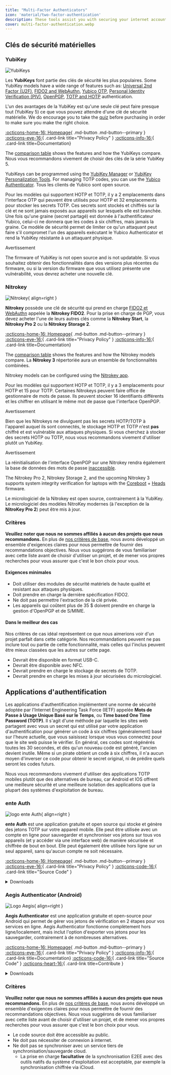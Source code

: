 ```yaml
---
title: "Multi-Factor Authenticators"
icon: 'material/two-factor-authentication'
description: These tools assist you with securing your internet accounts with Multi-Factor Authentication without sending your secrets to a third-party.
cover: multi-factor-authentication.webp
---
```


## Clés de sécurité matérielles

### YubiKey

<div class="admonition recommendation" markdown>

![YubiKeys](assets/img/multi-factor-authentication/yubikey.png)

Les **YubiKeys** font partie des clés de sécurité les plus populaires. Some YubiKey models have a wide range of features such as: [Universal 2nd Factor (U2F)](https://en.wikipedia.org/wiki/Universal_2nd_Factor), [FIDO2 and WebAuthn](basics/multi-factor-authentication.md#fido-fast-identity-online), [Yubico OTP](basics/multi-factor-authentication.md#yubico-otp), [Personal Identity Verification (PIV)](https://developers.yubico.com/PIV), [OpenPGP](https://developers.yubico.com/PGP), [TOTP and HOTP](https://developers.yubico.com/OATH) authentication.

L'un des avantages de la YubiKey est qu'une seule clé peut faire presque tout (YubiKey 5) ce que vous pouvez attendre d'une clé de sécurité matérielle. We do encourage you to take the [quiz](https://yubico.com/quiz) before purchasing in order to make sure you make the right choice.

[:octicons-home-16: Homepage](https://yubico.com){ .md-button .md-button--primary }
[:octicons-eye-16:](https://yubico.com/support/terms-conditions/privacy-notice){ .card-link title="Privacy Policy" }
[:octicons-info-16:](https://docs.yubico.com){ .card-link title=Documentation}

</details>

</div>

The [comparison table](https://yubico.com/store/compare) shows the features and how the YubiKeys compare. Nous vous recommandons vivement de choisir des clés de la série YubiKey 5.

YubiKeys can be programmed using the [YubiKey Manager](https://yubico.com/support/download/yubikey-manager) or [YubiKey Personalization Tools](https://yubico.com/support/download/yubikey-personalization-tools). For managing TOTP codes, you can use the [Yubico Authenticator](https://yubico.com/products/yubico-authenticator). Tous les clients de Yubico sont open source.

Pour les modèles qui supportent HOTP et TOTP, il y a 2 emplacements dans l'interface OTP qui peuvent être utilisés pour HOTP et 32 emplacements pour stocker les secrets TOTP. Ces secrets sont stockés et chiffrés sur la clé et ne sont jamais exposés aux appareils sur lesquels elle est branchée. Une fois qu'une graine (secret partagé) est donnée à l'authentificateur Yubico, celui-ci ne donnera que les codes à six chiffres, mais jamais la graine. Ce modèle de sécurité permet de limiter ce qu'un attaquant peut faire s'il compromet l'un des appareils exécutant le Yubico Authenticator et rend la YubiKey résistante à un attaquant physique.

<div class="admonition warning" markdown>
<p class="admonition-title">Avertissement</p>

The firmware of YubiKey is not open source and is not updatable. Si vous souhaitez obtenir des fonctionnalités dans des versions plus récentes du firmware, ou si la version du firmware que vous utilisez présente une vulnérabilité, vous devrez acheter une nouvelle clé.

</div>

### Nitrokey

<div class="admonition recommendation" markdown>

![Nitrokey](assets/img/multi-factor-authentication/nitrokey.jpg){ align=right }

**Nitrokey** possède une clé de sécurité qui prend en charge [FIDO2 et WebAuthn](basics/multi-factor-authentication.md#fido-fast-identity-online) appelée la **Nitrokey FIDO2**. Pour la prise en charge de PGP, vous devez acheter l'une de leurs autres clés comme la **Nitrokey Start**, la **Nitrokey Pro 2** ou la **Nitrokey Storage 2**.

[:octicons-home-16: Homepage](https://nitrokey.com){ .md-button .md-button--primary }
[:octicons-eye-16:](https://nitrokey.com/data-privacy-policy){ .card-link title="Privacy Policy" }
[:octicons-info-16:](https://docs.nitrokey.com){ .card-link title=Documentation}

</details>

</div>

The [comparison table](https://nitrokey.com/#comparison) shows the features and how the Nitrokey models compare. La **Nitrokey 3** répertoriée aura un ensemble de fonctionnalités combinées.

Nitrokey models can be configured using the [Nitrokey app](https://nitrokey.com/download).

Pour les modèles qui supportent HOTP et TOTP, il y a 3 emplacements pour HOTP et 15 pour TOTP. Certaines Nitrokeys peuvent faire office de gestionnaire de mots de passe. Ils peuvent stocker 16 identifiants différents et les chiffrer en utilisant le même mot de passe que l'interface OpenPGP.

<div class="admonition warning" markdown>
<p class="admonition-title">Avertissement</p>

Bien que les Nitrokeys ne divulguent pas les secrets HOTP/TOTP à l'appareil auquel ils sont connectés, le stockage HOTP et TOTP n'est **pas** chiffré et est vulnérable aux attaques physiques. Si vous cherchez à stocker des secrets HOTP ou TOTP, nous vous recommandons vivement d'utiliser plutôt un YubiKey.

</div>

<div class="admonition warning" markdown>
<p class="admonition-title">Avertissement</p>

La réinitialisation de l'interface OpenPGP sur une Nitrokey rendra également la base de données des mots de passe [inaccessible](https://docs.nitrokey.com/pro/factory-reset.html).

</div>

The Nitrokey Pro 2, Nitrokey Storage 2, and the upcoming Nitrokey 3 supports system integrity verification for laptops with the [Coreboot](https://coreboot.org) + [Heads](https://osresearch.net) firmware.

Le micrologiciel de la Nitrokey est open source, contrairement à la YubiKey. Le micrologiciel des modèles NitroKey modernes (à l'exception de la **NitroKey Pro 2**) peut être mis à jour.

### Critères

**Veuillez noter que nous ne sommes affiliés à aucun des projets que nous recommandons.** En plus de [nos critères de base](about/criteria.md), nous avons développé un ensemble d'exigences claires pour nous permettre de fournir des recommandations objectives. Nous vous suggérons de vous familiariser avec cette liste avant de choisir d'utiliser un projet, et de mener vos propres recherches pour vous assurer que c'est le bon choix pour vous.

#### Exigences minimales

- Doit utiliser des modules de sécurité matériels de haute qualité et resistant aux attaques physiques.
- Doit prendre en charge la dernière spécification FIDO2.
- Ne doit pas permettre l'extraction de la clé privée.
- Les appareils qui coûtent plus de 35 $ doivent prendre en charge la gestion d'OpenPGP et de S/MIME.

#### Dans le meilleur des cas

Nos critères de cas idéal représentent ce que nous aimerions voir d'un projet parfait dans cette catégorie. Nos recommandations peuvent ne pas inclure tout ou partie de cette fonctionnalité, mais celles qui l'inclus peuvent être mieux classées que les autres sur cette page.

- Devrait être disponible en format USB-C.
- Devrait être disponible avec NFC.
- Devrait prendre en charge le stockage de secrets de TOTP.
- Devrait prendre en charge les mises à jour sécurisées du micrologiciel.

## Applications d'authentification

Les applications d'authentification implémentent une norme de sécurité adoptée par l'Internet Engineering Task Force (IETF) appelée **Mots de Passe à Usage Unique Basé sur le Temps**, ou **Time based One Time Password (TOTP)**. Il s'agit d'une méthode par laquelle les sites web partagent avec vous un secret qui est utilisé par votre application d'authentification pour générer un code à six chiffres (généralement) basé sur l'heure actuelle, que vous saisissez lorsque vous vous connectez pour que le site web puisse le vérifier. En général, ces codes sont régénérés toutes les 30 secondes, et dès qu'un nouveau code est généré, l'ancien devient inutile. Même si un pirate obtient un code à six chiffres, il n'a aucun moyen d'inverser ce code pour obtenir le secret original, ni de prédire quels seront les codes futurs.

Nous vous recommandons vivement d'utiliser des applications TOTP mobiles plutôt que des alternatives de bureau, car Android et IOS offrent une meilleure sécurité et une meilleure isolation des applications que la plupart des systèmes d'exploitation de bureau.

### ente Auth

<div class="admonition recommendation" markdown>

![logo ente Auth](assets/img/multi-factor-authentication/ente-auth.png){ align=right }

**ente Auth** est une application gratuite et open source qui stocke et génère des jetons TOTP sur votre appareil mobile. Elle peut être utilisée avec un compte en ligne pour sauvegarder et synchroniser vos jetons sur tous vos appareils (et y accéder via une interface web) de manière sécurisée et chiffrée de bout en bout. Elle peut également être utilisée hors ligne sur un seul appareil, sans qu'aucun compte ne soit nécessaire.

[:octicons-home-16: Homepage](https://ente.io/auth){ .md-button .md-button--primary }
[:octicons-eye-16:](https://ente.io/privacy){ .card-link title="Privacy Policy" }
[:octicons-code-16:](https://github.com/ente-io/auth){ .card-link title="Source Code" }

<details class="downloads" markdown>
<summary>Downloads</summary>

- [:simple-googleplay: Google Play](https://play.google.com/store/apps/details?id=io.ente.auth)
- [:simple-appstore: App Store](https://apps.apple.com/app/id6444121398)
- [:simple-github: GitHub](https://github.com/ente-io/ente/releases)
- [:octicons-globe-16: Web](https://auth.ente.io)

</details>

</div>

### Aegis Authenticator (Android)

<div class="admonition recommendation" markdown>

![Logo Aegis](assets/img/multi-factor-authentication/aegis.png){ align=right }

**Aegis Authenticator** est une application gratuite et open-source pour Android qui permet de gérer vos jetons de vérification en 2 étapes pour vos services en ligne. Aegis Authenticator fonctionne complètement hors ligne/localement, mais inclut l'option d'exporter vos jetons pour les sauvegarder, contrairement à de nombreuses alternatives.

[:octicons-home-16: Homepage](https://getaegis.app){ .md-button .md-button--primary }
[:octicons-eye-16:](https://getaegis.app/aegis/privacy.html){ .card-link title="Privacy Policy" }
[:octicons-info-16:](https://github.com/beemdevelopment/Aegis/wiki){ .card-link title=Documentation}
[:octicons-code-16:](https://github.com/beemdevelopment/Aegis){ .card-link title="Source Code" }
[:octicons-heart-16:](https://buymeacoffee.com/beemdevelopment){ .card-link title=Contribute }

<details class="downloads" markdown>
<summary>Downloads</summary>

- [:simple-googleplay: Google Play](https://play.google.com/store/apps/details?id=com.beemdevelopment.aegis)
- [:simple-github: GitHub](https://github.com/beemdevelopment/Aegis/releases)

</details>

</div>

### Critères

**Veuillez noter que nous ne sommes affiliés à aucun des projets que nous recommandons.** En plus de [nos critères de base](about/criteria.md), nous avons développé un ensemble d'exigences claires pour nous permettre de fournir des recommandations objectives. Nous vous suggérons de vous familiariser avec cette liste avant de choisir d'utiliser un projet, et de mener vos propres recherches pour vous assurer que c'est le bon choix pour vous.

- Le code source doit être accessible au public.
- Ne doit pas nécessiter de connexion à internet.
- Ne doit pas se synchroniser avec un service tiers de synchronisation/sauvegarde cloud.
    - La prise en charge **facultative** de la synchronisation E2EE avec des outils natifs du système d'exploitation est acceptable, par exemple la synchronisation chiffrée via iCloud.
